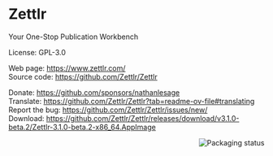 # Zettlr

Your One-Stop Publication Workbench

License: GPL-3.0

Web page: https://www.zettlr.com/  
Source code: https://github.com/Zettlr/Zettlr

Donate: https://github.com/sponsors/nathanlesage  
Translate: https://github.com/Zettlr/Zettlr?tab=readme-ov-file#translating
Report the bug: https://github.com/Zettlr/Zettlr/issues/new/  
Download: https://github.com/Zettlr/Zettlr/releases/download/v3.1.0-beta.2/Zettlr-3.1.0-beta.2-x86_64.AppImage

<a href="https://repology.org/project/zettlr/versions">
    <img src="https://repology.org/badge/vertical-allrepos/zettlr.svg" alt="Packaging status" align="right">
</a>